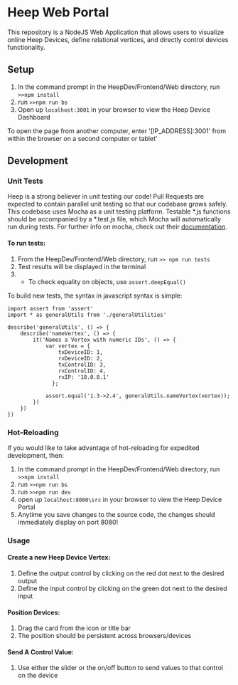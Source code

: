 # Heep Web Portal
This repository is a NodeJS Web Application that allows users to visualize online Heep Devices, define relational vertices, and directly control devices functionality. 

## Setup
1. In the command prompt in the HeepDev/Frontend/Web directory, run `>>npm install`
2. run `>>npm run bs`
3. Open up `localhost:3001` in your browser to view the Heep Device Dashboard

To open the page from another computer, enter '[IP_ADDRESS]:3001' from within the browser on a second computer or tablet'

## Development

### Unit Tests
Heep is a strong believer in unit testing our code! Pull Requests are expected to contain parallel unit testing so that our codebase grows safely. This codebase uses Mocha as a unit testing platform. Testable *.js functions should be accompanied by a *.test.js file, which Mocha will automatically run during tests. For further info on mocha, check out their [documentation](https://mochajs.org/).

#### To run tests: 
1. From the HeepDev/Frontend/Web directory, run `>> npm run tests`
2. Test results will be displayed in the terminal
3. * To check equality on objects, use `assert.deepEqual() `

To build new tests, the syntax in javascript syntax is simple: 
~~~~
import assert from 'assert'
import * as generalUtils from './generalUtilities'

describe('generalUtils', () => {
	describe('nameVertex', () => {
		it('Names a Vertex with numeric IDs', () => {
			var vertex = {
			    txDeviceID: 1, 
			    rxDeviceID: 2,
			    txControlID: 3,
			    rxControlID: 4, 
			    rxIP: '10.0.0.1'
			  };

			assert.equal('1.3->2.4', generalUtils.nameVertex(vertex));
		})
	})
})
~~~~


### Hot-Reloading
If you would like to take advantage of hot-reloading for expedited development, then:
1. In the command prompt in the HeepDev/Frontend/Web directory, run `>>npm install`
2. run `>>npm run bs` 
3. run `>>npm run dev`
4. open up `localhost:8080\src` in your browser to view the Heep Device Portal
5. Anytime you save changes to the source code, the changes should immediately display on port 8080!

### Usage
#### Create a new Heep Device Vertex:
1. Define the output control by clicking on the red dot next to the desired output
2. Define the input control by clicking on the green dot next to the desired input

#### Position Devices:
1. Drag the card from the icon or title bar
2. The position should be persistent across browsers/devices

#### Send A Control Value: 
1. Use either the slider or the on/off button to send values to that control on the device
